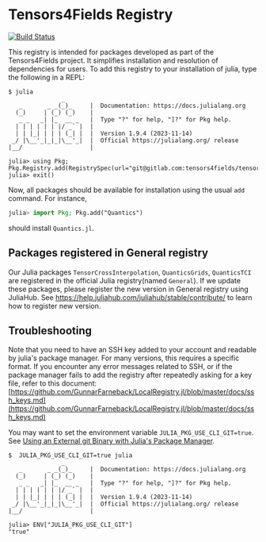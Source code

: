 # Tensors4Fields Registry

[![Build Status](https://github.com/tensor4all/tensors4fieldsregistry/badges/main/pipeline.svg)](https://github.com/tensor4all/tensors4fieldsregistry/-/pipelines)

This registry is intended for packages developed as part of the Tensors4Fields project. It simplifies installation and resolution of dependencies for users. To add this registry to your installation of julia, type the following in a REPL:

```console
$ julia
               _
   _       _ _(_)_     |  Documentation: https://docs.julialang.org
  (_)     | (_) (_)    |
   _ _   _| |_  __ _   |  Type "?" for help, "]?" for Pkg help.
  | | | | | | |/ _` |  |
  | | |_| | | | (_| |  |  Version 1.9.4 (2023-11-14)
 _/ |\__'_|_|_|\__'_|  |  Official https://julialang.org/ release
|__/                   |

julia> using Pkg; Pkg.Registry.add(RegistrySpec(url="git@gitlab.com:tensors4fields/tensors4fieldsregistry.git"))
julia> exit()
```

Now, all packages should be available for installation using the usual `add` command. For instance,

```julia
julia> import Pkg; Pkg.add("Quantics")
```

should install `Quantics.jl`.

## Packages registered in General registry

Our Julia packages `TensorCrossInterpolation`, `QuanticsGrids`, `QuanticsTCI` are registered in the official Julia registry(named `General`). If we update these packages, please register the new version in General registry using JuliaHub. See https://help.juliahub.com/juliahub/stable/contribute/ to learn how to register new version.

## Troubleshooting

Note that you need to have an SSH key added to your account and readable by julia's package manager. For many versions, this requires a specific format. If you encounter any error messages related to SSH, or if the package manager fails to add the registry after repeatedly asking for a key file, refer to this document:
[https://github.com/GunnarFarneback/LocalRegistry.jl/blob/master/docs/ssh_keys.md](https://github.com/GunnarFarneback/LocalRegistry.jl/blob/master/docs/ssh_keys.md)

You may want to set the environment variable `JULIA_PKG_USE_CLI_GIT=true`. See [Using an External git Binary with Julia's Package Manager](https://github.com/GunnarFarneback/LocalRegistry.jl/blob/master/docs/ssh_keys.md#2-using-an-external-git-binary-with-julias-package-manager).

```console
$  JULIA_PKG_USE_CLI_GIT=true julia
               _
   _       _ _(_)_     |  Documentation: https://docs.julialang.org
  (_)     | (_) (_)    |
   _ _   _| |_  __ _   |  Type "?" for help, "]?" for Pkg help.
  | | | | | | |/ _` |  |
  | | |_| | | | (_| |  |  Version 1.9.4 (2023-11-14)
 _/ |\__'_|_|_|\__'_|  |  Official https://julialang.org/ release
|__/                   |

julia> ENV["JULIA_PKG_USE_CLI_GIT"]
"true"
```
